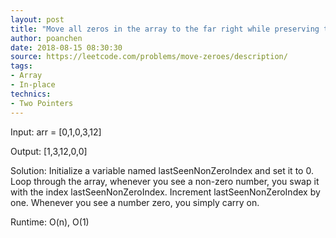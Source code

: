 ```yaml
---
layout: post
title: "Move all zeros in the array to the far right while preserving the order of all non-zero number"
author: poanchen
date: 2018-08-15 08:30:30
source: https://leetcode.com/problems/move-zeroes/description/
tags:
- Array
- In-place
technics:
- Two Pointers
---
```


Input: arr = [0,1,0,3,12]

Output: [1,3,12,0,0]

Solution:
Initialize a variable named lastSeenNonZeroIndex and set it to 0. Loop through the array, whenever you see a non-zero number, you swap it with the index lastSeenNonZeroIndex. Increment lastSeenNonZeroIndex by one. Whenever you see a number zero, you simply carry on.

Runtime: O(n), O(1)
